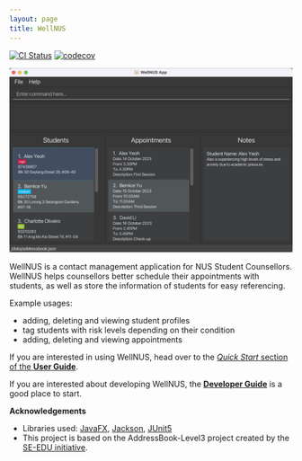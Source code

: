 ```yaml
---
layout: page
title: WellNUS
---
```


[![CI Status](https://github.com/se-edu/addressbook-level3/workflows/Java%20CI/badge.svg)](https://github.com/se-edu/addressbook-level3/actions)
[![codecov](https://codecov.io/gh/se-edu/addressbook-level3/branch/master/graph/badge.svg)](https://codecov.io/gh/se-edu/addressbook-level3)

![Ui](images/Ui.png)

WellNUS is a contact management application for NUS Student Counsellors.
WellNUS helps counsellors better schedule their appointments with students, as well as store the information of students for easy referencing.

Example usages:
* adding, deleting and viewing student profiles
* tag students with risk levels depending on their condition
* adding, deleting and viewing appointments


If you are interested in using WellNUS, head over to the [_Quick Start_ section of the **User Guide**](UserGuide.html#quick-start).

If you are interested about developing WellNUS, the [**Developer Guide**](DeveloperGuide.html) is a good place to start.


**Acknowledgements**

* Libraries used: [JavaFX](https://openjfx.io/), [Jackson](https://github.com/FasterXML/jackson), [JUnit5](https://github.com/junit-team/junit5)
* This project is based on the AddressBook-Level3 project created by the [SE-EDU initiative](https://se-education.org).
